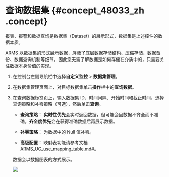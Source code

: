# 查询数据集 {#concept_48033_zh .concept}

报表、报警和数据查询是数据集（Dataset）的展示形式，数据集是上述控件的数据本质。

ARMS 以数据集的形式展示数据，屏蔽了底层数据存储结构、压缩存储、数据备份、数据查询机制等细节，因此您无需了解数据是如何存储在介质中的，只需要关注数据本身价值的实现。

1.  在控制台左侧导航栏中选择**自定义监控** \> **数据集管理**。

2.  在数据集管理页面上，对目标数据集单击**操作**栏中的**查询数据**。

3.  在查询数据标签页上，输入数据集 ID、时间间隔、开始时间和截止时间，选择查询策略和补零策略（可选），然后单击**查询**。

    -   **查询策略**： **实时性优先**会实时返回数据，但可能会因数据不齐全而不准确。**齐全度优先**会在获得准确数据后再展示数据。

    -    **补零策略**： 为数据中的 Null 值补零。

    -    **高级配置**： 映射表功能请参考文档[ARMS\_UG\_use\_mapping\_table.md\#](ARMS_UG_use_mapping_table.md#)。

    数据会以数据图表的方式展示。

    ![](http://static-aliyun-doc.oss-cn-hangzhou.aliyuncs.com/assets/img/152314/155496242244086_zh-CN.png) 


